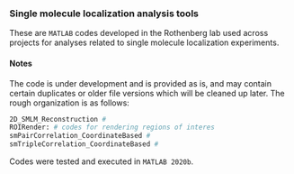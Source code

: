 ### Single molecule localization analysis tools

These are `MATLAB` codes developed in the Rothenberg lab used across projects for analyses related to single molecule localization experiments. 

#### Notes

The code is under development and is provided as is, and may contain certain duplicates or older file versions which will be cleaned up later. The rough organization is as follows:


```bash
2D_SMLM_Reconstruction #
ROIRender: # codes for rendering regions of interes
smPairCorrelation_CoordinateBased #
smTripleCorrelation_CoordinateBased #
```

Codes were tested and executed in `MATLAB 2020b`.
